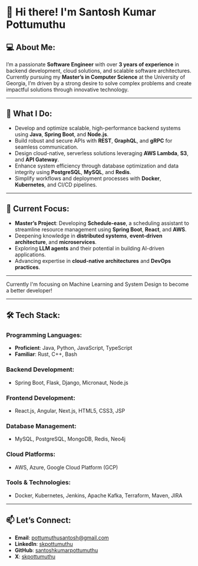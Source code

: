 # 👋 Hi there! I'm Santosh Kumar Pottumuthu

## 💻 About Me:
I’m a passionate **Software Engineer** with over **3 years of experience** in backend development, cloud solutions, and scalable software architectures. Currently pursuing my **Master’s in Computer Science** at the University of Georgia, I’m driven by a strong desire to solve complex problems and create impactful solutions through innovative technology.

---

## 🌟 What I Do:
- Develop and optimize scalable, high-performance backend systems using **Java**, **Spring Boot**, and **Node.js**.
- Build robust and secure APIs with **REST**, **GraphQL**, and **gRPC** for seamless communication.
- Design cloud-native, serverless solutions leveraging **AWS Lambda**, **S3**, and **API Gateway**.
- Enhance system efficiency through database optimization and data integrity using **PostgreSQL**, **MySQL**, and **Redis**.
- Simplify workflows and deployment processes with **Docker**, **Kubernetes**, and CI/CD pipelines.

---

## 🚀 Current Focus:
- **Master’s Project**: Developing **Schedule-ease**, a scheduling assistant to streamline resource management using **Spring Boot**, **React**, and **AWS**.
- Deepening knowledge in **distributed systems**, **event-driven architecture**, and **microservices**.
- Exploring **LLM agents** and their potential in building AI-driven applications.
- Advancing expertise in **cloud-native architectures** and **DevOps practices**.

---

Currently I'm focusing on Machine Learning and System Design to become a better developer! 

---

## 🛠️ Tech Stack:
### **Programming Languages**:
- **Proficient**: Java, Python, JavaScript, TypeScript
- **Familiar**: Rust, C++, Bash

### **Backend Development**:
- Spring Boot, Flask, Django, Micronaut, Node.js

### **Frontend Development**:
- React.js, Angular, Next.js, HTML5, CSS3, JSP

### **Database Management**:
- MySQL, PostgreSQL, MongoDB, Redis, Neo4j

### **Cloud Platforms**:
- AWS, Azure, Google Cloud Platform (GCP)

### **Tools & Technologies**:
- Docker, Kubernetes, Jenkins, Apache Kafka, Terraform, Maven, JIRA

---

## 📫 Let’s Connect:
- **Email**: [pottumuthusantosh@gmail.com](mailto:pottumuthusantosh@gmail.com)  
- **LinkedIn**: [skpottumuthu](https://linkedin.com/in/skpottumuthu)  
- **GitHub**: [santoshkumarpottumuthu](https://github.com/santoshkumarpottumuthu)
- **X**: [skpottumuthu](https://x.com/skpottumuthu)

